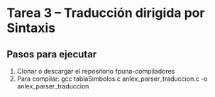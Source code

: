 # Tarea 3 – Traducción dirigida por Sintaxis

## Pasos para ejecutar
1. Clonar o descargar el repositorio fpuna-compiladores
2. Para compilar: gcc tablaSimbolos.c anlex_parser_traduccion.c -o anlex_parser_traduccion